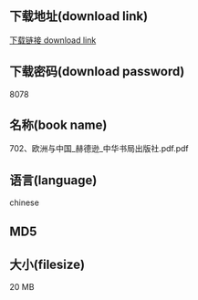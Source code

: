 ## 下载地址(download link)
[下载链接 download link](https://voluble-croquembouche-d321dc.netlify.app/?s=702%E3%80%81%E6%AC%A7%E6%B4%B2%E4%B8%8E%E4%B8%AD%E5%9B%BD_%E8%B5%AB%E5%BE%B7%E9%80%8A_%E4%B8%AD%E5%8D%8E%E4%B9%A6%E5%B1%80%E5%87%BA%E7%89%88%E7%A4%BE.pdf)

## 下载密码(download password)
8078

## 名称(book name)
702、欧洲与中国_赫德逊_中华书局出版社.pdf.pdf

## 语言(language)
chinese

## MD5


## 大小(filesize)
20 MB
